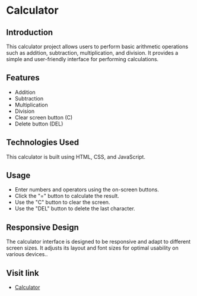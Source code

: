 # Calculator

## Introduction
This calculator project allows users to perform basic arithmetic operations such as addition, subtraction, multiplication, and division. It provides a simple and user-friendly interface for performing calculations.

## Features
- Addition
- Subtraction
- Multiplication
- Division
- Clear screen button (C)
- Delete button (DEL)

## Technologies Used
This calculator is built using HTML, CSS, and JavaScript.

## Usage
- Enter numbers and operators using the on-screen buttons.
- Click the "=" button to calculate the result.
- Use the "C" button to clear the screen.
- Use the "DEL" button to delete the last character.

## Responsive Design
The calculator interface is designed to be responsive and adapt to different screen sizes. It adjusts its layout and font sizes for optimal usability on various devices..

## Visit link
 - [Calculator](https://mohitpramanik.github.io/Calculator/)
